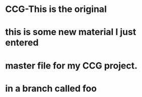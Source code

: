 # CCG-This is the original
# this is some new material I just entered
# master file for my CCG project.
# in a branch called foo

